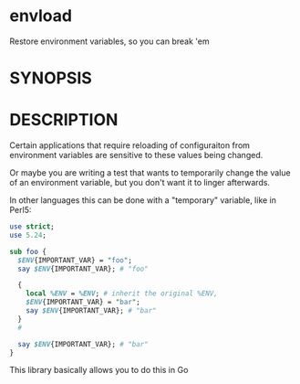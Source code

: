 # envload

Restore environment variables, so you can break 'em

# SYNOPSIS

# DESCRIPTION

Certain applications that require reloading of configuraiton from
environment variables are sensitive to these values being changed.

Or maybe you are writing a test that wants to temporarily change the
value of an environment variable, but you don't want it to linger afterwards.

In other languages this can be done with a "temporary" variable, like in
Perl5:

```perl
use strict;
use 5.24;

sub foo {
  $ENV{IMPORTANT_VAR} = "foo";
  say $ENV{IMPORTANT_VAR}; # "foo"

  {
    local %ENV = %ENV; # inherit the original %ENV,
    $ENV{IMPORTANT_VAR} = "bar";
    say $ENV{IMPORTANT_VAR}; # "bar"
  }
  # 

  say $ENV{IMPORTANT_VAR}; # "bar"
}
```

This library basically allows you to do this in Go
